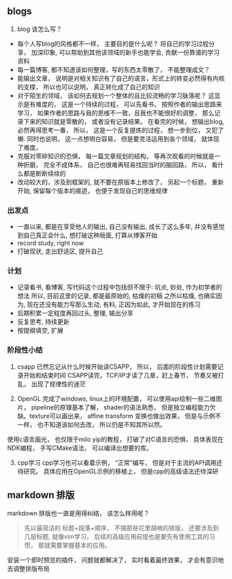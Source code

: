 ## blogs
1. blog 该怎么写？
- 每个人写blog的风格都不一样， 主要目的是什么呢？ 将自己的学习过程分享， 加深印象, 可以帮助到其他该领域的新手也能学会, 贡献一份靠谱的学习资料
- 每一篇博客, 都不知道该如何整理，写的东西太零散了， 不能整理成文？
- 能输出文章， 说明是对相关知识有了自己的语言，形式上的转变必然得有内核的支撑， 所以也可以说明， 真正转化成了自己的知识
- 对于陌生的领域， 该如何去规划一个整体的且比较流畅的学习脉落呢？ 这显示是有难度的， 这是一个持续的过程， 可以先看书， 按照作者的输出思路来学习， 如果作者的思路与我的思维不一致，且我也不能很好的调整， 那么记录下来的知识就是零散的， 或者没有记录结果。 在看完的时候， 想输出blog, 必然再得思考一番， 所以， 这是一个反复提炼的过程， 想一步到位， 又犯了懒. 同时也说明， 这一点想明白容易， 但是要灵活运用到各个领域， 就体现了难度。
- 克服对零碎知识的恐惧， 每一篇文章规划的结构， 等再次观看的时候就是一种折磨， 完全不成体系， 自己也很难再轻易找回当时的脑回路， 所以， 看什么都是断断续续的
- 改动较大的，涉及到框架的, 就不要在原版本上修改了， 另起一个标题， 重新开始,  保留每个版本的痕迹， 也便于发现自己的思维规律

### 出发点
- 一直以来, 都是在享受他人的输出, 自己没有输出, 成长了这么多年, 并没有感觉到自己真正会什么, 想打破这种局面, 打算从博客开始
- record study, right now
- 打破现状, 走出舒适区, 提升自己

### 计划
- 记录看书, 看博客, 写代码这个过程中包括但不限于: 坑点, 妙处, 作为初学者的想法
    所以, 目前这里的记录, 都是最原始的, 枯燥的初稿
    之所以枯燥, 也确实因为, 现在还没有能力写那么生动, 有料, 正因为如此, 才开始现在的练习
- 后期积累一定程度再回过头, 整理, 输出分享
- 反复思考, 持续更新
- 按提纲填空, 扩展

### 阶段性小结
1. csapp 
已然忘记从什么时候开始读CSAPP， 所以， 后面的阶段性计划需要记录开始和结束时间
CSAPP读完，TCP/IP才读了几章，赶上春节， 节奏又被打乱， 出现了规律性的迷茫

2. OpenGL
完成了windows, linux上的环境配置， 可以使用api绘制一些二维图片， pipeline的原理基本了解， shader的语法熟悉， 但是独立编程能力欠缺。texture可以画出来， affine transform 变换也做出效果， 但是与示例不一样， 也不知道该如何去改， 所以仍是不知其所以然。

使用c语言画光， 也仅限于milo yip的教程， 打破了对C语言的恐惧， 具体表现在NDK编程， 手写CMake语法， 可以编译出想要的库。 

3. cpp学习
cpp学习也可以看着示例， “正常”编写， 但是对于主流的API调用还待研究。 
具体应用在OpenGL示例的移植上， 但是cpp的高级语法还待深研


## markdown 排版
 markdown 排版也一直是用得纠结， 该怎么样用呢？ 
> 先以最简洁的 标题+段落+顺序， 不搞那些花里胡哨的排版， 还要涉及到几层标题, 就像vim学习， 后续的高级应用前提也是要先有使用工具的习惯， 那就需要掌握基本的应用。

安装一个即时预览的插件， 问题就都解决了， 实时看着最终效果， 才会有意识地去调整排版布局

